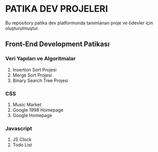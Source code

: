 # PATIKA DEV PROJELERI
Bu repository patika dev platformunda tanımlanan proje ve ödevler için oluşturulmuştur.

## Front-End Development Patikası
### Veri Yapıları ve Algoritmalar
1. Insertion Sort Projesi
2. Merge Sort Projesi
3. Binary Search Tree Projesi

### CSS
1. Music Market
2. Google 1998 Homepage
3. Google Homepage

### Javascript
1. JS Clock
2. Todo List